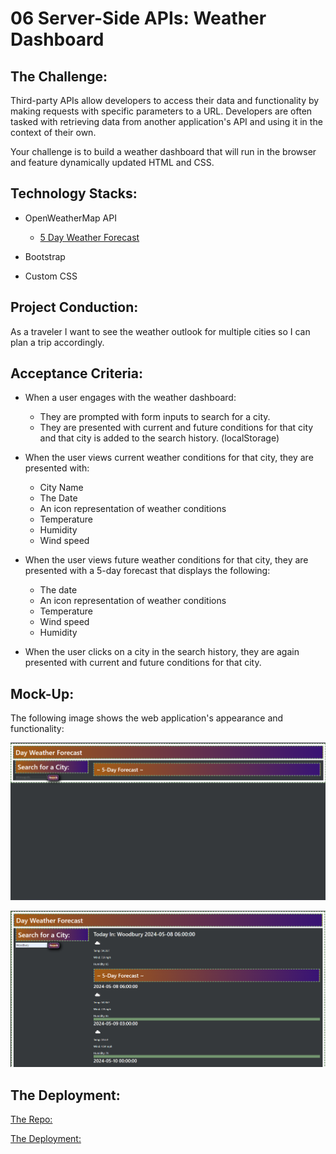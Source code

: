 # 06 Server-Side APIs: Weather Dashboard


## The Challenge:

Third-party APIs allow developers to access their data and functionality by making requests with specific parameters to a URL. Developers are often tasked with retrieving data from another application's API and using it in the context of their own. 

Your challenge is to build a weather dashboard that will run in the browser and feature dynamically updated HTML and CSS.


## Technology Stacks:
- OpenWeatherMap API
    - [5 Day Weather Forecast](https://openweathermap.org/forecast5)

- Bootstrap
- Custom CSS


## Project Conduction:
As a traveler I want to see the weather outlook for multiple cities so I can plan a trip accordingly.


## Acceptance Criteria:
- When a user engages with the weather dashboard: 
    - They are prompted with form inputs to search for a city.
    - They are presented with current and future conditions for that city and that city is added to the search history. (localStorage)

- When the user views current weather conditions for that city, they are presented with:
    - City Name 
    - The Date
    - An icon representation of weather conditions
    - Temperature
    - Humidity
    - Wind speed

- When the user views future weather conditions for that city, they are presented with a 5-day forecast that displays the following: 
    - The date
    - An icon representation of weather conditions
    - Temperature
    - Wind speed
    - Humidity

- When the user clicks on a city in the search history, they are again presented with current and future conditions for that city.



## Mock-Up:
The following image shows the web application's appearance and functionality:

![The weather app includes a search option, a list of cities, and a five-day forecast and current weather conditions for Woodbury.](./assets/img/start-page.png)

![The weather app includes a search option, a list of cities, and a five-day forecast and current weather conditions for Woodbury.](./assets/img/search-results-png.png)


## The Deployment:

[The Repo:](https://github.com/NovaLanceBrittany/HW-06-Weather-Dashboard)

[The Deployment:](pages-link)
